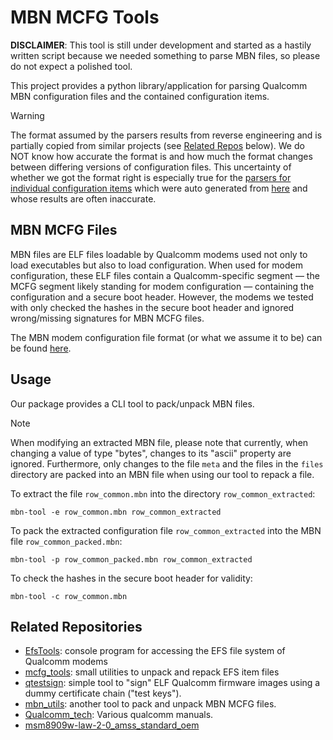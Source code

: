# MBN MCFG Tools

**DISCLAIMER**: This tool is still under development and started as a hastily written script because
we needed something to parse MBN files, so please do not expect a polished tool.

This project provides a python library/application for parsing Qualcomm MBN configuration
files and the contained configuration items.

> [!WARNING]
> The format assumed by the parsers results from reverse engineering and is partially copied from
> similar projects (see [Related Repos](#related-repositories) below). We do NOT know how accurate
> the format is and how much the format changes between differing versions of configuration files.
> This uncertainty of whether we got the format right is especially true for the [parsers for
> individual configuration items](src/mbn_mcfg_tools/items_generated.py) which were auto generated
> from [here](https://github.com/JohnBel/EfsTools/tree/master/EfsTools/Items) and whose results are
> often inaccurate.

## MBN MCFG Files

MBN files are ELF files loadable by Qualcomm modems used not only to load executables but also to
load configuration. When used for modem configuration, these ELF files contain a Qualcomm-specific
segment — the MCFG segment likely standing for modem configuration — containing the configuration
and a secure boot header. However, the modems we tested with only checked the hashes in the secure
boot header and ignored wrong/missing signatures for MBN MCFG files.

The MBN modem configuration file format (or what we assume it to be) can be found [here](FORMAT.md).

## Usage

Our package provides a CLI tool to pack/unpack MBN files.

> [!NOTE]
> When modifying an extracted MBN file, please note that currently, when changing a value of type
> "bytes", changes to its "ascii" property are ignored. Furthermore, only changes to the file `meta`
> and the files in the `files` directory are packed into an MBN file when using our tool to repack a
> file.

To extract the file `row_common.mbn` into the directory `row_common_extracted`:
```shell
mbn-tool -e row_common.mbn row_common_extracted
```

To pack the extracted configuration file `row_common_extracted` into the MBN file
`row_common_packed.mbn`:
```shell
mbn-tool -p row_common_packed.mbn row_common_extracted
```

To check the hashes in the secure boot header for validity:
```shell
mbn-tool -c row_common.mbn
```

## Related Repositories

* [EfsTools](https://github.com/JohnBel/EfsTools): console program for accessing the EFS file system
  of Qualcomm modems
* [mcfg\_tools](https://github.com/Biktorgj/mcfg_tools): small utilities to unpack and repack EFS
  item files
* [qtestsign](https://github.com/msm8916-mainline/qtestsign): simple tool to "sign" ELF Qualcomm
  firmware images using a dummy certificate chain ("test keys").
* [mbn\_utils](https://github.com/fenrir-naru/mbn_utils): another tool to pack and unpack MBN MCFG
  files.
* [Qualcomm\_tech](https://github.com/Bigcountry907/Qualcomm_tech/tree/0ce596c9bb20a373e616bcb67d2edfb8084cf6d7):
  Various qualcomm manuals.
* [msm8909w-law-2-0\_amss\_standard\_oem](https://github.com/ele7enxxh/msm8909w-law-2-0_amss_standard_oem)
